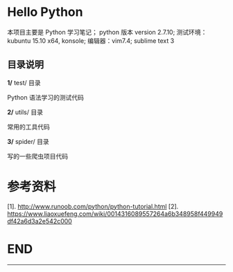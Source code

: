 # Hello Python

本项目主要是 Python 学习笔记；
python 版本 version 2.7.10;
测试环境：kubuntu 15.10 x64, konsole;
编辑器：vim7.4; sublime text 3

## 目录说明

**1/** test/ 目录

Python 语法学习的测试代码

**2/** utils/ 目录

常用的工具代码

**3/** spider/ 目录

写的一些爬虫项目代码

# 参考资料

[1]. http://www.runoob.com/python/python-tutorial.html
[2]. https://www.liaoxuefeng.com/wiki/0014316089557264a6b348958f449949df42a6d3a2e542c000

# END

-------------------------------------


